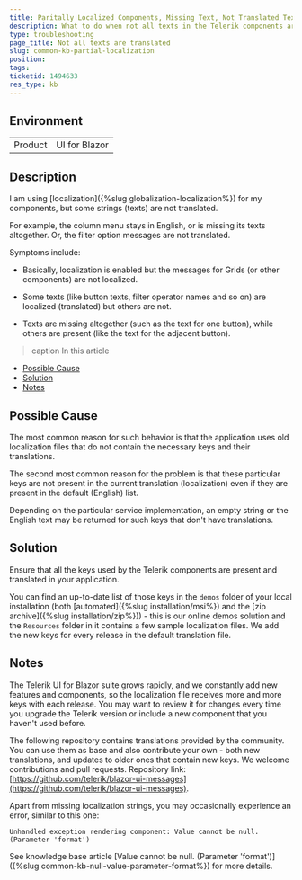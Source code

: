 ```yaml
---
title: Paritally Localized Components, Missing Text, Not Translated Text
description: What to do when not all texts in the Telerik components are translated based on the localization
type: troubleshooting
page_title: Not all texts are translated
slug: common-kb-partial-localization
position: 
tags: 
ticketid: 1494633
res_type: kb
---
```


## Environment

<table>
    <tbody>
        <tr>
            <td>Product</td>
            <td>UI for Blazor</td>
        </tr>
    </tbody>
</table>


## Description
I am using [localization]({%slug globalization-localization%}) for my components, but some strings (texts) are not translated. 

For example, the column menu stays in English, or is missing its texts altogether. Or, the filter option messages are not translated. 

Symptoms include:

* Basically, localization is enabled but the messages for Grids (or other components) are not localized.

* Some texts (like button texts, filter operator names and so on) are localized (translated) but others are not.

* Texts are missing altogether (such as the text for one button), while others are present (like the text for the adjacent button).

>caption In this article

<!-- Start Document Outline -->

* [Possible Cause](#possible-cause)
* [Solution](#solution)
* [Notes](#notes)

<!-- End Document Outline -->

## Possible Cause
The most common reason for such behavior is that the application uses old localization files that do not contain the necessary keys and their translations.

The second most common reason for the problem is that these particular keys are not present in the current translation (localization) even if they are present in the default (English) list.

Depending on the particular service implementation, an empty string or the English text may be returned for such keys that don't have translations.

## Solution
Ensure that all the keys used by the Telerik components are present and translated in your application. 

You can find an up-to-date list of those keys in the `demos` folder of your local installation (both [automated]({%slug installation/msi%}) and the [zip archive]({%slug installation/zip%})) - this is our online demos solution and the `Resources` folder in it contains a few sample localization files. We add the new keys for every release in the default translation file.

## Notes

The Telerik UI for Blazor suite grows rapidly, and we constantly add new features and components, so the localization file receives more and more keys with each release. You may want to review it for changes every time you upgrade the Telerik version or include a new component that you haven't used before.

The following repository contains translations provided by the community. You can use them as base and also contribute your own - both new translations, and updates to older ones that contain new keys. We welcome contributions and pull requests. Repository link: [https://github.com/telerik/blazor-ui-messages](https://github.com/telerik/blazor-ui-messages).

Apart from missing localization strings, you may occasionally experience an error, similar to this one:

`Unhandled exception rendering component: Value cannot be null. (Parameter 'format')`

See knowledge base article [Value cannot be null. (Parameter 'format')]({%slug common-kb-null-value-parameter-format%}) for more details.
